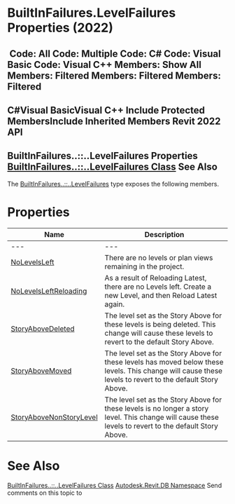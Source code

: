 # BuiltInFailures.LevelFailures Properties (2022)

﻿
 Code: All Code: Multiple Code: C# Code: Visual Basic Code: Visual C++  Members: Show All Members: Filtered Members: Filtered Members: Filtered   
---  
C#Visual BasicVisual C++
Include Protected MembersInclude Inherited Members
Revit 2022 API  
---  
BuiltInFailures..::..LevelFailures Properties  
[BuiltInFailures..::..LevelFailures Class](fda0bd98-2636-3483-fb7e-de406b1bd252.md "BuiltInFailures.LevelFailures Class") See Also  
---  
The [BuiltInFailures..::..LevelFailures](fda0bd98-2636-3483-fb7e-de406b1bd252.md "BuiltInFailures.LevelFailures Class") type exposes the following members.
# Properties
| Name | Description |
| --- | --- |
| --- | --- | --- |
| [NoLevelsLeft](141cd205-2f19-f6e5-8535-fc5a7854a2ba.md "NoLevelsLeft Property") | There are no levels or plan views remaining in the project. |
| [NoLevelsLeftReloading](4db67d43-5012-f0fd-20da-49d81d15acff.md "NoLevelsLeftReloading Property") | As a result of Reloading Latest, there are no Levels left. Create a new Level, and then Reload Latest again. |
| [StoryAboveDeleted](1ab4fea6-0712-146f-5bde-3a7f491de1bd.md "StoryAboveDeleted Property") | The level set as the Story Above for these levels is being deleted. This change will cause these levels to revert to the default Story Above. |
| [StoryAboveMoved](87eecc9e-09a0-4f7c-0b7d-d1930b363b53.md "StoryAboveMoved Property") | The level set as the Story Above for these levels has moved below these levels. This change will cause these levels to revert to the default Story Above. |
| [StoryAboveNonStoryLevel](b682892f-b48c-a626-b056-8bc13521685c.md "StoryAboveNonStoryLevel Property") | The level set as the Story Above for these levels is no longer a story level. This change will cause these levels to revert to the default Story Above. |

# See Also
[BuiltInFailures..::..LevelFailures Class](fda0bd98-2636-3483-fb7e-de406b1bd252.md "BuiltInFailures.LevelFailures Class")
[Autodesk.Revit.DB Namespace](87546ba7-461b-c646-cbb1-2cb8f5bff8b2.md "Autodesk.Revit.DB Namespace")
Send comments on this topic to 